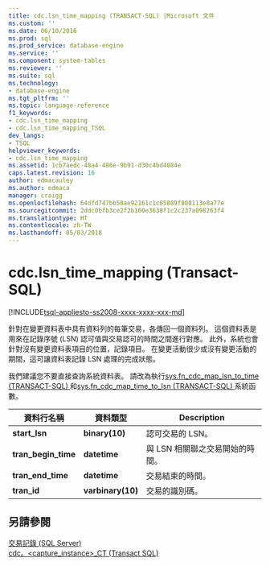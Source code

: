 ```yaml
---
title: cdc.lsn_time_mapping (TRANSACT-SQL) |Microsoft 文件
ms.custom: ''
ms.date: 06/10/2016
ms.prod: sql
ms.prod_service: database-engine
ms.service: ''
ms.component: system-tables
ms.reviewer: ''
ms.suite: sql
ms.technology:
- database-engine
ms.tgt_pltfrm: ''
ms.topic: language-reference
f1_keywords:
- cdc.lsn_time_mapping
- cdc.lsn_time_mapping_TSQL
dev_langs:
- TSQL
helpviewer_keywords:
- cdc.lsn_time_mapping
ms.assetid: 1cb7aedc-48a4-486e-9b91-d30c4bd4084e
caps.latest.revision: 16
author: edmacauley
ms.author: edmaca
manager: craigg
ms.openlocfilehash: 64dfd747bb58ae92161c1c05889f808113e8a77e
ms.sourcegitcommit: 2ddc0bfb3ce2f2b160e3638f1c2c237a898263f4
ms.translationtype: HT
ms.contentlocale: zh-TW
ms.lasthandoff: 05/03/2018
---
```

# <a name="cdclsntimemapping-transact-sql"></a>cdc.lsn_time_mapping (Transact-SQL)
[!INCLUDE[tsql-appliesto-ss2008-xxxx-xxxx-xxx-md](../../includes/tsql-appliesto-ss2008-xxxx-xxxx-xxx-md.md)]

  針對在變更資料表中具有資料列的每筆交易，各傳回一個資料列。 這個資料表是用來在記錄序號 (LSN) 認可值與交易認可的時間之間進行對應。 此外，系統也會針對沒有變更資料表項目的位置，記錄項目。 在變更活動很少或沒有變更活動的期間，這可讓資料表記錄 LSN 處理的完成狀態。  
  
 我們建議您不要直接查詢系統資料表。 請改為執行[sys.fn_cdc_map_lsn_to_time &#40;TRANSACT-SQL&#41; ](../../relational-databases/system-functions/sys-fn-cdc-map-lsn-to-time-transact-sql.md)和[sys.fn_cdc_map_time_to_lsn &#40;TRANSACT-SQL&#41; ](../../relational-databases/system-functions/sys-fn-cdc-map-time-to-lsn-transact-sql.md)系統函數。  
    
|資料行名稱|資料類型|Description|  
|-----------------|---------------|-----------------|  
|**start_lsn**|**binary(10)**|認可交易的 LSN。|  
|**tran_begin_time**|**datetime**|與 LSN 相關聯之交易開始的時間。|  
|**tran_end_time**|**datetime**|交易結束的時間。|  
|**tran_id**|**varbinary(10)**|交易的識別碼。|  
  
## <a name="see-also"></a>另請參閱  
 [交易記錄 &#40;SQL Server&#41;](../../relational-databases/logs/the-transaction-log-sql-server.md)   
 [cdc。&#60;capture_instance&#62;_CT &#40;Transact SQL&#41;](../../relational-databases/system-tables/cdc-capture-instance-ct-transact-sql.md)  
  
  
